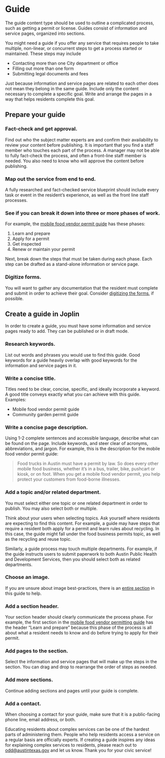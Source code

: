 # Guide

The guide content type should be used to outline a complicated process, such as getting a permit or license. Guides consist of information and service pages, organized into sections. 

You might need a guide if you offer any service that requires people to take multiple, non-linear, or concurrent steps to get a process started or maintained. These steps may include

* Contacting more than one City department or office
* Filling out more than one form
* Submitting legal documents and fees

Just because information and service pages are related to each other does not mean they belong in the same guide. Include only the content necessary to complete a specific goal. Write and arrange the pages in a way that helps residents complete this goal. 

## Prepare your guide

### **Fact-check and get approval.**

Find out who the subject matter experts are and confirm their availability to review your content before publishing. It is important that you find a staff member who touches each part of the process. A manager may not be able to fully fact-check the process, and often a front-line staff member is needed. You also need to know who will approve the content before publishing. 

### Map out the service from end to end.

A fully researched and fact-checked service blueprint should include every task or event in the resident’s experience, as well as the front line staff processes. 

### **See if you can break it down into three or more phases of work.** 

For example, the [mobile food vendor permit guide](https://alpha.austin.gov/en/permits-tickets/business-permits-and-licenses/food-business-permits/mobile-food-vendor-permit-guide/) has these phases: 

1. Learn and prepare
2. Apply for a permit 
3. Get inspected
4. Renew or maintain your permit 

Next, break down the steps that must be taken during each phase. Each step can be drafted as a stand-alone information or service page. 

### **D**igitize forms.

You will want to gather any documentation that the resident must complete and submit in order to achieve their goal. Consider [digitizing the forms](https://app.gitbook.com/@cityofaustin/s/digital-style-guide/~/drafts/-MCm6R59SuCHivBy9u-u/publish-content-on-austin.gov/pick-the-perfect-content-type/form-container-page), if possible.

## **Create a guide in Joplin**

In order to create a guide, you must have some information and service pages ready to add. They can be published or in draft mode. 

### Research keywords. 

List out words and phrases you would use to find this guide. Good keywords for a guide heavily overlap with good keywords for the information and service pages in it. 

### Write a concise title. 

Titles need to be clear, concise, specific, and ideally incorporate a keyword. A good title conveys exactly what you can achieve with this guide. Examples: 

* Mobile food vendor permit guide
* Community garden permit guide

### **Write a concise page description.** 

Using 1-2 complete sentences and accessible language, describe what can be found on the page. Include keywords, and steer clear of acronyms, abbreviations, and jargon. For example, this is the description for the mobile food vendor permit guide: 

> Food trucks in Austin must have a permit by law. So does every other mobile food business, whether it’s in a bus, trailer, bike, pushcart or kiosk, or on foot. When you get a mobile food vendor permit, you help protect your customers from food-borne illnesses.

### **Add a topic and/or related department.**

You must select either one topic or one related department in order to publish. You may also select both or multiple. 

Think about your users when selecting topics. Ask yourself where residents are expecting to find this content. For example, a guide may have steps that require a resident both apply for a permit and learn rules about recycling. In this case, the guide might fall under the food business permits topic, as well as the recycling and reuse topic. 

Similarly, a guide process may touch multiple departments. For example, if the guide instructs users to submit paperwork to both Austin Public Health and Development Services, then you should select both as related departments. 

### Choose an image. 

If you are unsure about image best-practices, there is an [entire section](https://app.gitbook.com/@cityofaustin/s/digital-style-guide/put-your-best-photos-forward) in this guide to help.

### **Add a section header.** 

Your section header should clearly communicate the process phase. For example, the first section in the [mobile food vendor permitting guide](https://alpha.austin.gov/en/permits-tickets/business-permits-and-licenses/food-business-permits/mobile-food-vendor-permit-guide/) has the header “Learn and prepare” because this phase of the process is all about what a resident needs to know and do before trying to apply for their permit. 

### **Add pages to the section.**

Select the information and service pages that will make up the steps in the section. You can drag and drop to rearrange the order of steps as needed.

### **Add more sections.** 

Continue adding sections and pages until your guide is complete.

### Add a contact.

When choosing a contact for your guide, make sure that it is a public-facing phone line, email address, or both. 

Educating residents about complex services can be one of the hardest parts of administering them. People who help residents access a service on a regular basis are officially experts. If creating a guide inspires any ideas for explaining complex services to residents, please reach out to [odd@austintexas.gov](mailto:odd@austintexas.gov) and let us know. Thank you for your civic service!   
  
  
  




###  

  


  
  
  












